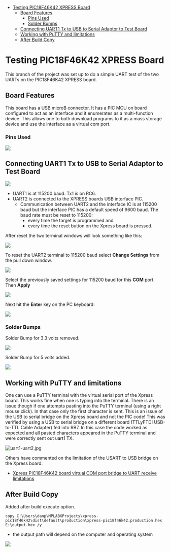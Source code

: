   - [Testing PIC18F46K42 XPRESS
    Board](#testing-pic18f46k42-xpress-board)
      - [Board Features](#board-features)
          - [Pins Used](#pins-used)
          - [Solder Bumps](#solder-bumps)
      - [Connecting UART1 Tx to USB to Serial Adaptor to Test
        Board](#connecting-uart1-tx-to-usb-to-serial-adaptor-to-test-board)
      - [Working with PuTTY and
        limitations](#working-with-putty-and-limitations)
      - [After Build Copy](#after-build-copy)

<!---
use 
pandoc -s --toc -t html5 -c pandocbd.css README.pandoc.md -o index.html

pandoc -s --toc -t gfm README.pandoc.md -o README.md
-->

# Testing PIC18F46K42 XPRESS Board

This branch of the project was set up to do a simple UART test of the
two UARTs on the PIC18F46K42 XPRESS board.

## Board Features

This board has a USB microB connector. It has a PIC MCU on board
configured to act as an interface and it enumerates as a multi-function
device. This allows one to both download programs to it as a mass
storage device and use the interface as a virtual com port.

### Pins Used

![](images/pins.png)

## Connecting UART1 Tx to USB to Serial Adaptor to Test Board

![](images/uart-forward-2-1.jpg)

  - UART1 is at 115200 baud. Tx1 is on RC6.
  - UART2 is connected to the XPRESS boards USB interface PIC.
      - Communication between UART2 and the interface IC is at 115200
        baud but the interface PIC has a default speed of 9600 baud.
        The baud rate must be reset to 115200:
          - every time the target is programmed and
          - every time the reset button on the Xpress board is pressed.

After reset the two terminal windows will look something like this:

![](images/terminal-uart2-115200-1.png)

To reset the UART2 terminal to 115200 baud select **Change Settings** from the pull down window.

![](images/terminal-uart2-115200-2.png)

Select the previously saved settings for 115200 baud for this **COM** port. Then **Apply**

![](images/terminal-uart2-115200-3.png)

Next hit the **Enter** key on the PC keyboard:

![](images/terminal-uart2-115200-4.png)

### Solder Bumps

Solder Bump for 3.3 volts removed.

![](images/solder-bump-removed.jpg)

Solder Bump for 5 volts added.

![](images/solder-bump-added.jpg)

## Working with PuTTY and limitations

One can use a PuTTY terminal with the virtual serial port of the Xpress
board. This works fine when one is typing into the terminal. There is an
issue though if one attempts pasting into the PuTTY terminal (using a
right mouse click). In that case only the first character is sent. This
is an issue of the USB to serial bridge on the Xpress board and not the
PIC code\! This was verified by using a USB to serial bridge on a
different board (TTLyFTDI USB-to-TTL Cable Adapter) fed into RB7. In
this case the code worked as expected and all pasted characters appeared
in the PuTTY terminal and were correctly sent out uart1 TX.

![uart1-uart2.jpg](images/uart1-uart2.jpg)

Others have commented on the limitation of the USART to USB bridge on
the Xpress board:

  - [Xpress PIC18F46K42 board virtual COM port bridge to UART receive
    limitations](https://www.microchip.com/forums/m1097510.aspx)

## After Build Copy

Added after build execute option.

    copy C:\Users\danp\MPLABXProjects\xpress-pic18f46k42\dist\default\production\xpress-pic18f46k42.production.hex E:\output.hex /y

  - the output path will depend on the computer and operating system

![](images/after-build.png)
